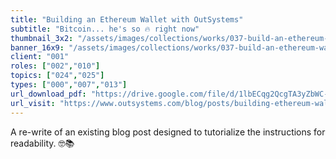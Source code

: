 ```yaml
---
title: "Building an Ethereum Wallet with OutSystems"
subtitle: "Bitcoin... he's so 🔥 right now"
thumbnail_3x2: "/assets/images/collections/works/037-build-an-ethereum-wallet-with-outsystems/3x2.png"
banner_16x9: "/assets/images/collections/works/037-build-an-ethereum-wallet-with-outsystems/16x9.png"
client: "001"
roles: ["002","010"]
topics: ["024","025"]
types: ["000","007","013"]
url_download_pdf: "https://drive.google.com/file/d/1lbECqg2QcgTA3yZbWC-Zwz--X7Dbm2TR/view"
url_visit: "https://www.outsystems.com/blog/posts/building-ethereum-wallet-with-outsystems/"
---
```

A re-write of an existing blog post designed to tutorialize the instructions for readability. 🤓📚
